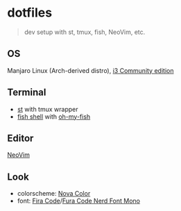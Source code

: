 # dotfiles

> dev setup with st, tmux, fish, NeoVim, etc.

## OS

Manjaro Linux (Arch-derived distro), [i3 Community edition](https://manjaro.org/download/i3/)

## Terminal

- [st](https://st.suckless.org/) with tmux wrapper
- [fish shell](https://fishshell.com/) with [oh-my-fish](https://github.com/oh-my-fish/oh-my-fish)

## Editor

[NeoVim](https://neovim.io/)

## Look

- colorscheme: [Nova Color](https://trevordmiller.com/projects/nova)
- font: [Fira Code](https://github.com/tonsky/FiraCode)/[Fura Code Nerd Font Mono](https://github.com/ryanoasis/nerd-fonts)

